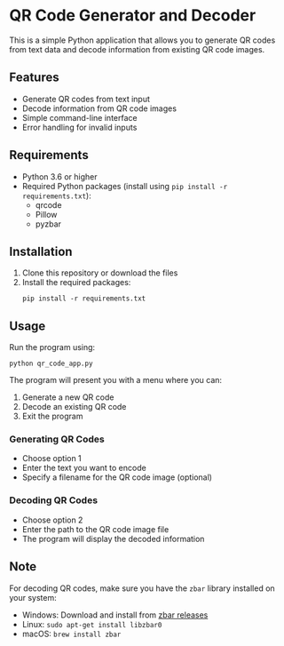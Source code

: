 
# QR Code Generator and Decoder

This is a simple Python application that allows you to generate QR codes from text data and decode information from existing QR code images.

## Features

- Generate QR codes from text input
- Decode information from QR code images
- Simple command-line interface
- Error handling for invalid inputs

## Requirements

- Python 3.6 or higher
- Required Python packages (install using `pip install -r requirements.txt`):
  - qrcode
  - Pillow
  - pyzbar

## Installation

1. Clone this repository or download the files
2. Install the required packages:
   ```
   pip install -r requirements.txt
   ```

## Usage

Run the program using:
```
python qr_code_app.py
```

The program will present you with a menu where you can:
1. Generate a new QR code
2. Decode an existing QR code
3. Exit the program

### Generating QR Codes
- Choose option 1
- Enter the text you want to encode
- Specify a filename for the QR code image (optional)

### Decoding QR Codes
- Choose option 2
- Enter the path to the QR code image file
- The program will display the decoded information

## Note

For decoding QR codes, make sure you have the `zbar` library installed on your system:
- Windows: Download and install from [zbar releases](https://github.com/NaturalHistoryMuseum/ZBar/releases)
- Linux: `sudo apt-get install libzbar0`
- macOS: `brew install zbar` 